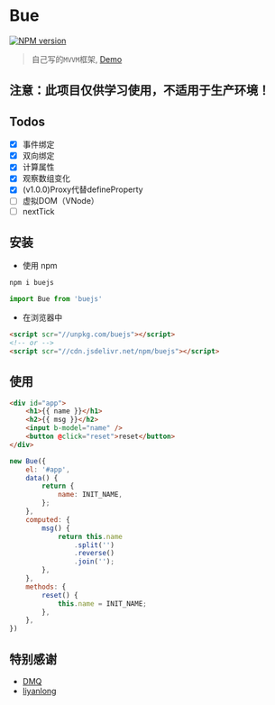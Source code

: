 # Bue
[![NPM version](https://img.shields.io/npm/v/buejs.svg)](https://npmjs.org/package/buejs)
> 自己写的`MVVM`框架, [Demo](https://bowencool.github.io/bue/)
## 注意：此项目仅供学习使用，不适用于生产环境！

## Todos
 - [x] 事件绑定
 - [x] 双向绑定
 - [x] 计算属性
 - [x] 观察数组变化
 - [x] (v1.0.0)Proxy代替defineProperty
 - [ ] 虚拟DOM（VNode）
 - [ ] nextTick

## 安装
 - 使用 npm
``` bash
npm i buejs
```
``` js
import Bue from 'buejs'
```
 - 在浏览器中
``` html
<script scr="//unpkg.com/buejs"></script>
<!-- or -->
<script scr="//cdn.jsdelivr.net/npm/buejs"></script>
```

## 使用
``` html
<div id="app">
	<h1>{{ name }}</h1>
	<h2>{{ msg }}</h2>
	<input b-model="name" />
	<button @click="reset">reset</button>
</div>
```
``` js
new Bue({
	el: '#app',
	data() {
		return {
			name: INIT_NAME,
		};
	},
	computed: {
		msg() {
			return this.name
				.split('')
				.reverse()
				.join('');
		},
	},
	methods: {
		reset() {
			this.name = INIT_NAME;
		},
	},
})
```

## 特别感谢

- [DMQ](https://github.com/DMQ)
- [liyanlong](https://github.com/liyanlong)
